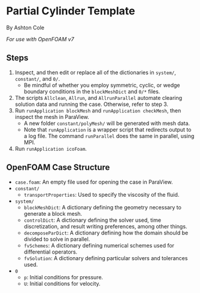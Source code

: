 # Partial Cylinder Template

By Ashton Cole

*For use with OpenFOAM v7*

## Steps

1. Inspect, and then edit or replace all of the dictionaries in `system/`, `constant/`, and `0/`.
	- Be mindful of whether you employ symmetric, cyclic, or wedge boundary conditions in the `blockMeshDict` and `0/*` files.
2. The scripts `Allclean`, `Allrun`, and `AllrunParallel` automate clearing solution data and running the case. Otherwise, refer to step 3.
3. Run `runApplication blockMesh` and `runApplication checkMesh`, then inspect the mesh in ParaView.
	- A new folder `constant/polyMesh/` will be generated with mesh data.
	- Note that `runApplication` is a wrapper script that redirects output to a log file. The command `runParallel` does the same in parallel, using MPI.
4. Run `runApplication icoFoam`.

## OpenFOAM Case Structure

- `case.foam`: An empty file used for opening the case in ParaView.
- `constant/`
	- `transportProperties`: Used to specify the viscosity of the fluid.
- `system/`
	- `blockMeshDict`: A dictionary defining the geometry necessary to generate a block mesh.
	- `controlDict`: A dictionary defining the solver used, time discretization, and result writing preferences, among other things.
	- `decomposeParDict`: A dictionary defining how the domain should be divided to solve in parallel.
	- `fvSchemes`: A dictionary defining numerical schemes used for differential operators.
	- `fvSolution`: A dictionary defining particular solvers and tolerances used.
- `0`
	- `p`: Initial conditions for pressure.
	- `U`: Initial conditions for velocity.
